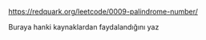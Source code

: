 


https://redquark.org/leetcode/0009-palindrome-number/



Buraya hanki kaynaklardan faydalandığını yaz